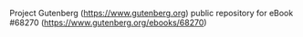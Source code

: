Project Gutenberg (https://www.gutenberg.org) public repository for
eBook #68270 (https://www.gutenberg.org/ebooks/68270)
